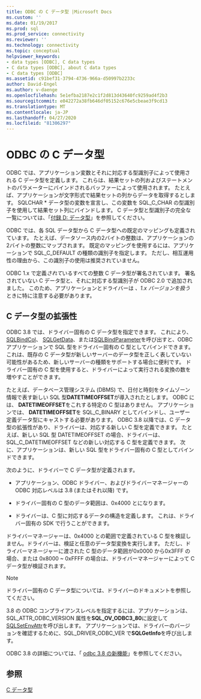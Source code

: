 ```yaml
---
title: ODBC の C データ型 |Microsoft Docs
ms.custom: ''
ms.date: 01/19/2017
ms.prod: sql
ms.prod_service: connectivity
ms.reviewer: ''
ms.technology: connectivity
ms.topic: conceptual
helpviewer_keywords:
- data types [ODBC], C data types
- C data types [ODBC], about C data types
- C data types [ODBC]
ms.assetid: c91bef31-3794-4736-966a-d50997b2233c
author: David-Engel
ms.author: v-daenge
ms.openlocfilehash: 5e1efba2187e2c1f2d813d43640fc9259ad4f2b3
ms.sourcegitcommit: e042272a38fb646df05152c676e5cbeae3f9cd13
ms.translationtype: MT
ms.contentlocale: ja-JP
ms.lasthandoff: 04/27/2020
ms.locfileid: "81306297"
---
```

# <a name="c-data-types-in-odbc"></a>ODBC の C データ型
ODBC では、アプリケーション変数とそれに対応する型識別子によって使用される C データ型を定義します。 これらは、結果セットの列およびステートメントのパラメーターにバインドされるバッファーによって使用されます。 たとえば、アプリケーションが文字形式で結果セットの列からデータを取得するとします。 SQLCHAR * データ型の変数を宣言し、この変数を SQL_C_CHAR の型識別子を使用して結果セット列にバインドします。 C データ型と型識別子の完全な一覧については、「[付録 D: データ型](../../../odbc/reference/appendixes/appendix-d-data-types.md)」を参照してください。  
  
 ODBC では、各 SQL データ型から C データ型への既定のマッピングも定義されています。 たとえば、データソース内の2バイトの整数は、アプリケーションの2バイトの整数にマップされます。 既定のマッピングを使用するには、アプリケーションで SQL_C_DEFAULT の種類の識別子を指定します。 ただし、相互運用性の理由から、この識別子の使用は推奨されていません。  
  
 ODBC 1.x で定義*されて*いるすべての整数 C データ型が署名されています。 署名されていない C データ型と、それに対応する型識別子が ODBC 2.0 で追加されました。 このため、アプリケーションとドライバーは *、1.x バージョンを扱う*ときに特に注意する必要があります。  
  
## <a name="c-data-type-extensibility"></a>C データ型の拡張性  
 ODBC 3.8 では、ドライバー固有の C データ型を指定できます。 これにより、 [SQLBindCol](../../../odbc/reference/syntax/sqlbindcol-function.md)、 [SQLGetData](../../../odbc/reference/syntax/sqlgetdata-function.md)、または[SQLBindParameter](../../../odbc/reference/syntax/sqlbindparameter-function.md)を呼び出すと、ODBC アプリケーションで SQL 型をドライバー固有の C 型としてバインドできます。 これは、既存の C データ型が新しいサーバーのデータ型を正しく表していない可能性があるため、新しいサーバーの種類をサポートする場合に便利です。 ドライバー固有の C 型を使用すると、ドライバーによって実行される変換の数を増やすことができます。  
  
 たとえば、データベース管理システム (DBMS) で、日付と時刻をタイムゾーン情報で表す新しい SQL 型**DATETIMEOFFSET**が導入されたとします。 ODBC には、 **DATETIMEOFFSET**をこれする特定の C 型はありません。 アプリケーションでは、 **DATETIMEOFFSET**を SQL_C_BINARY としてバインドし、ユーザー定義データ型にキャストする必要があります。 ODBC 3.8 以降では、C データ型の拡張性があり、ドライバーは、対応する新しい C 型を定義できます。 たとえば、新しい SQL 型 DATETIMEOFFSET の場合、ドライバーは、SQL_C_DATETIMEOFFSET などの新しい対応する C 型を定義できます。 次に、アプリケーションは、新しい SQL 型をドライバー固有の C 型としてバインドできます。  
  
 次のように、ドライバーで C データ型が定義されます。  
  
-   アプリケーション、ODBC ドライバー、およびドライバーマネージャーの ODBC 対応レベルは 3.8 (またはそれ以降) です。  
  
-   ドライバー固有の C 型のデータ範囲は、0x4000 とになります。  
  
-   ドライバーは、C 型に対応するデータの構造を定義します。  これは、ドライバー固有の SDK で行うことができます。  
  
 ドライバーマネージャーは、0x4000 との範囲で定義されている C 型を検証しません。ドライバーは、検証と任意のデータ型変換を実行します。 ただし、ドライバーマネージャーに渡された C 型のデータ範囲が0x0000 から0x3FFF の場合、または 0x8000 ~ 0xFFFF の場合は、ドライバーマネージャーによって C データ型が検証されます。  
  
> [!NOTE]  
>  ドライバー固有の C データ型については、ドライバーのドキュメントを参照してください。  
  
 3.8 の ODBC コンプライアンスレベルを指定するには、アプリケーションは、SQL_ATTR_ODBC_VERSION 属性を**SQL_OV_ODBC3_80**に設定して[SQLSetEnvAttr](../../../odbc/reference/syntax/sqlsetenvattr-function.md)を呼び出します。 アプリケーションでは、ドライバーのバージョンを確認するために、SQL_DRIVER_ODBC_VER で**SQLGetInfo**を呼び出します。  
  
 ODBC 3.8 の詳細については、「 [odbc 3.8 の新機能](../../../odbc/reference/what-s-new-in-odbc-3-8.md)」を参照してください。  
  
## <a name="see-also"></a>参照  
 [C データ型](../../../odbc/reference/appendixes/c-data-types.md)
